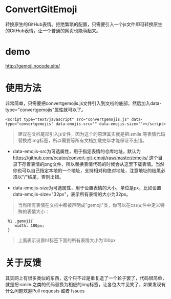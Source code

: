 # ConvertGitEmoji
转换原生的GitHub表情。拒绝繁琐的配置，只需要引入一个js文件即可转换原生的GitHub表情，让一个普通的网页也能萌起来。
# demo
http://gemoji.nocode.site/
# 使用方法
非常简单，只需要把convertgemojis.js文件引入到文档的底部，然后加入data-type="convertgemojis"属性就可以了。

```
<script type="text/javascript" src="convertgemojis.js" data-type="convertgemojis" data-emojis-src="" data-emojis-size=""></script>
```

> 建议在文档尾部引入js文件，因为这个的原理其实就是把<span>:</span>smile:等表情代码替换成img标签，所以需要等所有文档加载完毕才能保证不出错。

- data-emojis-src为可选属性，用于指定表情的仓库地址，默认为 https://github.com/ecator/convert-git-emoji/raw/master/emojis/ 这个目录下存着表情的png文件，所以替换表情代码的时候会从这里下载表情。当然你也可以自己指定本地的一个地址，支持相对和绝对地址，注意地址的结尾必须以"/"结尾，否则出错。

- data-emojis-size为可选属性，用于设置表情的大小，单位是px，比如设置data-emojis-size="32px"，表示所有表情的大小为32px。

> 当然所有表情在文档中都被声明成"gemoji"类，你可以在css文件中定义特殊的表情大小：

```
 h1 .gemoji{
 	width: 100px;
 }
```

> 上面表示设置h1标签下面的所有表情大小为100px

# 关于反馈

其实网上有很多类似的东西，这个只不过是重复造了一个轮子罢了，代码很简单，就是把<span>:</span>smile:之类的代码替换为相应的img标签，让各位大牛见笑了，如果发现有什么问题欢迎Pull requests 或者 Issues

